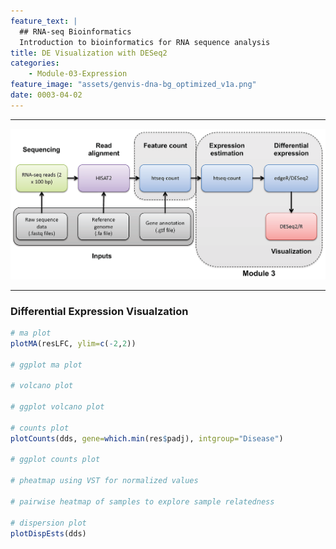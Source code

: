 ```yaml
---
feature_text: |
  ## RNA-seq Bioinformatics
  Introduction to bioinformatics for RNA sequence analysis
title: DE Visualization with DESeq2
categories:
    - Module-03-Expression
feature_image: "assets/genvis-dna-bg_optimized_v1a.png"
date: 0003-04-02
---
```


***

![RNA-seq_Flowchart4](/assets/module_3/RNA-seq_Flowchart4-2.png)

***


### Differential Expression Visualzation
```R
# ma plot
plotMA(resLFC, ylim=c(-2,2))

# ggplot ma plot

# volcano plot

# ggplot volcano plot

# counts plot
plotCounts(dds, gene=which.min(res$padj), intgroup="Disease")

# ggplot counts plot

# pheatmap using VST for normalized values 

# pairwise heatmap of samples to explore sample relatedness

# dispersion plot
plotDispEsts(dds)
```
